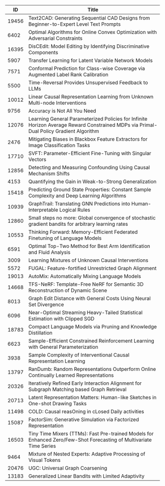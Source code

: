 | ID | Title |
| --- | --- |
| 19456 | Text2CAD: Generating Sequential CAD Designs from Beginner-to-Expert Level Text Prompts |
| 6402 | Optimal Algorithms for Online Convex Optimization with Adversarial Constraints |
| 16395 | DisCEdit: Model Editing by Identifying Discriminative Components |
| 5907 | Transfer Learning for Latent Variable Network Models |
| 7571 | Conformal Prediction for Class-wise Coverage via Augmented Label Rank Calibration |
| 5500 | Time-Reversal Provides Unsupervised Feedback to LLMs |
| 10012 | Linear Causal Representation Learning from Unknown Multi-node Interventions |
| 9756 | Accuracy is Not All You Need |
| 12076 | Learning General Parameterized Policies for Infinite Horizon Average Reward Constrained MDPs via Primal-Dual Policy Gradient Algorithm |
| 2476 | Mitigating Biases in Blackbox Feature Extractors for Image Classification Tasks |
| 17710 | SVFT: Parameter-Efficient Fine-Tuning with Singular Vectors |
| 12856 | Detecting and Measuring Confounding Using Causal Mechanism Shifts |
| 4153 | Quantifying the Gain in Weak-to-Strong Generalization |
| 15418 | Predicting Ground State Properties: Constant Sample Complexity and Deep Learning Algorithms |
| 10939 | GraphTrail: Translating GNN Predictions into Human-Interpretable Logical Rules |
| 12860 | Small steps no more: Global convergence of stochastic gradient bandits for arbitrary learning rates |
| 10553 | Thinking Forward: Memory-Efficient Federated Finetuning of Language Models |
| 6591 | Optimal Top-Two Method for Best Arm Identification and Fluid Analysis |
| 3009 | Learning Mixtures of Unknown Causal Interventions |
| 5572 | FUGAL: Feature-fortified Unrestricted Graph Alignment |
| 19013 | AutoMix: Automatically Mixing Language Models |
| 14668 | TFS-NeRF: Template-Free NeRF for Semantic 3D Reconstruction of Dynamic Scene |
| 8013 | Graph Edit Distance with General Costs Using Neural Set Divergence |
| 6096 | Near-Optimal Streaming Heavy-Tailed Statistical Estimation with Clipped SGD |
| 18783 | Compact Language Models via Pruning and Knowledge Distillation |
| 6623 | Sample-Efficient Constrained Reinforcement Learning with General Parameterization |
| 3938 | Sample Complexity of Interventional Causal Representation Learning |
| 13797 | RanDumb: Random Representations Outperform Online Continually Learned Representations |
| 20326 | Iteratively Refined Early Interaction Alignment for Subgraph Matching based Graph Retrieval |
| 20713 | Latent Representation Matters: Human-like Sketches in One-shot Drawing Tasks |
| 11498 | COLD: Causal reasOning in cLosed Daily activities |
| 15087 | FactorSim: Generative Simulation via Factorized Representation |
| 16503 | Tiny Time Mixers (TTMs): Fast Pre-trained Models for Enhanced Zero/Few-Shot Forecasting of Multivariate Time Series |
| 9464 | Mixture of Nested Experts: Adaptive Processing of Visual Tokens |
| 20476 | UGC: Universal Graph Coarsening |
| 13183 | Generalized Linear Bandits with Limited Adaptivity |

